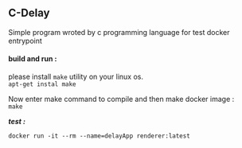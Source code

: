 ## C-Delay

Simple program wroted by c programming language for test docker entrypoint 

#### build and run :
please install `make` utility on your linux os.    
```apt-get instal make```   

Now enter make command to compile and then make docker image :   
```make```

***test :***    
```shell script
docker run -it --rm --name=delayApp renderer:latest
```
